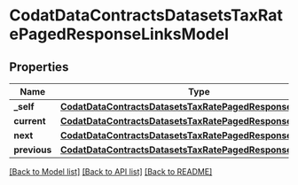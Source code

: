 # CodatDataContractsDatasetsTaxRatePagedResponseLinksModel

## Properties
Name | Type | Description | Notes
------------ | ------------- | ------------- | -------------
**_self** | [**CodatDataContractsDatasetsTaxRatePagedResponseHrefModel**](CodatDataContractsDatasetsTaxRatePagedResponseHrefModel.md) |  | [optional] 
**current** | [**CodatDataContractsDatasetsTaxRatePagedResponseHrefModel**](CodatDataContractsDatasetsTaxRatePagedResponseHrefModel.md) |  | [optional] 
**next** | [**CodatDataContractsDatasetsTaxRatePagedResponseHrefModel**](CodatDataContractsDatasetsTaxRatePagedResponseHrefModel.md) |  | [optional] 
**previous** | [**CodatDataContractsDatasetsTaxRatePagedResponseHrefModel**](CodatDataContractsDatasetsTaxRatePagedResponseHrefModel.md) |  | [optional] 

[[Back to Model list]](../README.md#documentation-for-models) [[Back to API list]](../README.md#documentation-for-api-endpoints) [[Back to README]](../README.md)

